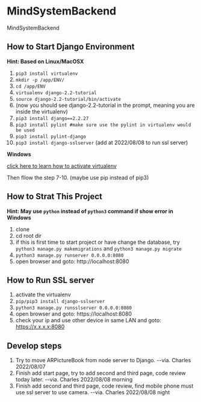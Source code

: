 # MindSystemBackend
MindSystemBackend
## How to Start Django Environment
**Hint: Based on Linux/MacOSX**
1. ```pip3 install virtualenv```
2. ```mkdir -p /app/ENV/```
3. ```cd /app/ENV```
4. ```virtualenv django-2.2-tutorial```
5. ```source django-2.2-tutorial/bin/activate```
6. (now you should see django-2.2-tutorial in the prompt, meaning you are inside the virtualenv)
7. ```pip3 install django==2.2.27```
8. ```pip3 install pylint #make sure use the pylint in virtualenv would be used```
9. ```pip3 install pylint-django```
10. ```pip3 install django-sslserver``` (add at 2022/08/08 to run ssl server)

**Windows**

[click here to learn how to activate virtualenv](https://blog.csdn.net/weixin_38346042/article/details/108944235)

Then fllow the step 7-10. (maybe use pip instead of pip3)

## How to Strat This Project
**Hint: May use ```python``` instead of ```python3``` command if show error in Windows**
1. clone
2. cd root dir
3. if this is first time to start project or have change the database, try ```python3 manage.py makemigrations``` and ```python3 manage.py migrate```
4. ```python3 manage.py runserver 0.0.0.0:8080```
5. open browser and goto: http://localhost:8080

## How to Run SSL server
1. activate the virtualenv
2. ```pip/pip3 install django-sslserver```
3. ```python3 manage.py runsslserver 0.0.0.0:8080```
4. open browser and goto: https://localhost:8080
5. check your ip and use other device in same LAN and goto: https://x.x.x.x:8080

## Develop steps
1. Try to move ARPictureBook from node server to Django. --via. Charles 2022/08/07
2. Finish add start page, try to add second and third page, code review today later. --via. Charles 2022/08/08 morning
3. Finish add second and third page, code review, find mobile phone must use ssl server to use camera. --via. Charles 2022/08/08 night